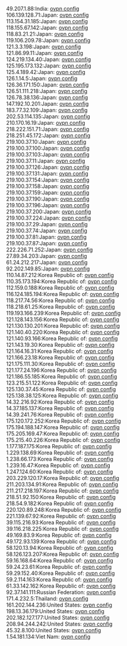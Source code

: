 49.207.1.88:India: [ovpn config](vpn/49_207_1_88.ovpn)  
106.139.128.71:Japan: [ovpn config](vpn/106_139_128_71.ovpn)  
113.154.31.185:Japan: [ovpn config](vpn/113_154_31_185.ovpn)  
118.155.67.142:Japan: [ovpn config](vpn/118_155_67_142.ovpn)  
118.83.21.21:Japan: [ovpn config](vpn/118_83_21_21.ovpn)  
119.106.209.78:Japan: [ovpn config](vpn/119_106_209_78.ovpn)  
121.3.3.198:Japan: [ovpn config](vpn/121_3_3_198.ovpn)  
121.86.99.11:Japan: [ovpn config](vpn/121_86_99_11.ovpn)  
124.219.134.40:Japan: [ovpn config](vpn/124_219_134_40.ovpn)  
125.195.173.132:Japan: [ovpn config](vpn/125_195_173_132.ovpn)  
125.4.189.42:Japan: [ovpn config](vpn/125_4_189_42.ovpn)  
126.1.14.5:Japan: [ovpn config](vpn/126_1_14_5.ovpn)  
126.36.171.150:Japan: [ovpn config](vpn/126_36_171_150.ovpn)  
126.51.111.218:Japan: [ovpn config](vpn/126_51_111_218.ovpn)  
126.78.38.136:Japan: [ovpn config](vpn/126_78_38_136.ovpn)  
147.192.10.201:Japan: [ovpn config](vpn/147_192_10_201.ovpn)  
183.77.32.109:Japan: [ovpn config](vpn/183_77_32_109.ovpn)  
202.53.114.135:Japan: [ovpn config](vpn/202_53_114_135.ovpn)  
210.170.16.19:Japan: [ovpn config](vpn/210_170_16_19.ovpn)  
218.222.151.71:Japan: [ovpn config](vpn/218_222_151_71.ovpn)  
218.251.45.172:Japan: [ovpn config](vpn/218_251_45_172.ovpn)  
219.100.37.10:Japan: [ovpn config](vpn/219_100_37_10.ovpn)  
219.100.37.100:Japan: [ovpn config](vpn/219_100_37_100.ovpn)  
219.100.37.103:Japan: [ovpn config](vpn/219_100_37_103.ovpn)  
219.100.37.11:Japan: [ovpn config](vpn/219_100_37_11.ovpn)  
219.100.37.126:Japan: [ovpn config](vpn/219_100_37_126.ovpn)  
219.100.37.131:Japan: [ovpn config](vpn/219_100_37_131.ovpn)  
219.100.37.154:Japan: [ovpn config](vpn/219_100_37_154.ovpn)  
219.100.37.158:Japan: [ovpn config](vpn/219_100_37_158.ovpn)  
219.100.37.159:Japan: [ovpn config](vpn/219_100_37_159.ovpn)  
219.100.37.190:Japan: [ovpn config](vpn/219_100_37_190.ovpn)  
219.100.37.196:Japan: [ovpn config](vpn/219_100_37_196.ovpn)  
219.100.37.200:Japan: [ovpn config](vpn/219_100_37_200.ovpn)  
219.100.37.224:Japan: [ovpn config](vpn/219_100_37_224.ovpn)  
219.100.37.29:Japan: [ovpn config](vpn/219_100_37_29.ovpn)  
219.100.37.74:Japan: [ovpn config](vpn/219_100_37_74.ovpn)  
219.100.37.81:Japan: [ovpn config](vpn/219_100_37_81.ovpn)  
219.100.37.87:Japan: [ovpn config](vpn/219_100_37_87.ovpn)  
222.226.71.252:Japan: [ovpn config](vpn/222_226_71_252.ovpn)  
27.89.34.203:Japan: [ovpn config](vpn/27_89_34_203.ovpn)  
61.24.212.217:Japan: [ovpn config](vpn/61_24_212_217.ovpn)  
92.202.149.85:Japan: [ovpn config](vpn/92_202_149_85.ovpn)  
110.14.87.212:Korea Republic of: [ovpn config](vpn/110_14_87_212.ovpn)  
110.35.173.194:Korea Republic of: [ovpn config](vpn/110_35_173_194.ovpn)  
112.159.0.188:Korea Republic of: [ovpn config](vpn/112_159_0_188.ovpn)  
116.124.185.194:Korea Republic of: [ovpn config](vpn/116_124_185_194.ovpn)  
118.217.74.56:Korea Republic of: [ovpn config](vpn/118_217_74_56.ovpn)  
118.218.61.25:Korea Republic of: [ovpn config](vpn/118_218_61_25.ovpn)  
119.193.166.239:Korea Republic of: [ovpn config](vpn/119_193_166_239.ovpn)  
121.128.143.156:Korea Republic of: [ovpn config](vpn/121_128_143_156.ovpn)  
121.130.130.201:Korea Republic of: [ovpn config](vpn/121_130_130_201.ovpn)  
121.140.40.220:Korea Republic of: [ovpn config](vpn/121_140_40_220.ovpn)  
121.140.93.166:Korea Republic of: [ovpn config](vpn/121_140_93_166.ovpn)  
121.143.19.30:Korea Republic of: [ovpn config](vpn/121_143_19_30.ovpn)  
121.164.16.31:Korea Republic of: [ovpn config](vpn/121_164_16_31.ovpn)  
121.166.23.18:Korea Republic of: [ovpn config](vpn/121_166_23_18.ovpn)  
121.175.111.30:Korea Republic of: [ovpn config](vpn/121_175_111_30.ovpn)  
121.177.24.196:Korea Republic of: [ovpn config](vpn/121_177_24_196.ovpn)  
121.186.55.185:Korea Republic of: [ovpn config](vpn/121_186_55_185.ovpn)  
123.215.51.122:Korea Republic of: [ovpn config](vpn/123_215_51_122.ovpn)  
125.130.37.45:Korea Republic of: [ovpn config](vpn/125_130_37_45.ovpn)  
125.138.38.125:Korea Republic of: [ovpn config](vpn/125_138_38_125.ovpn)  
14.32.216.92:Korea Republic of: [ovpn config](vpn/14_32_216_92.ovpn)  
14.37.185.137:Korea Republic of: [ovpn config](vpn/14_37_185_137.ovpn)  
14.39.241.76:Korea Republic of: [ovpn config](vpn/14_39_241_76.ovpn)  
175.120.172.252:Korea Republic of: [ovpn config](vpn/175_120_172_252.ovpn)  
175.194.188.147:Korea Republic of: [ovpn config](vpn/175_194_188_147.ovpn)  
175.205.169.47:Korea Republic of: [ovpn config](vpn/175_205_169_47.ovpn)  
175.215.40.226:Korea Republic of: [ovpn config](vpn/175_215_40_226.ovpn)  
1.177.187.175:Korea Republic of: [ovpn config](vpn/1_177_187_175.ovpn)  
1.229.138.69:Korea Republic of: [ovpn config](vpn/1_229_138_69.ovpn)  
1.238.66.173:Korea Republic of: [ovpn config](vpn/1_238_66_173.ovpn)  
1.239.16.47:Korea Republic of: [ovpn config](vpn/1_239_16_47.ovpn)  
1.247.124.60:Korea Republic of: [ovpn config](vpn/1_247_124_60.ovpn)  
203.229.120.17:Korea Republic of: [ovpn config](vpn/203_229_120_17.ovpn)  
211.203.134.91:Korea Republic of: [ovpn config](vpn/211_203_134_91.ovpn)  
211.217.218.197:Korea Republic of: [ovpn config](vpn/211_217_218_197.ovpn)  
218.51.92.150:Korea Republic of: [ovpn config](vpn/218_51_92_150.ovpn)  
218.54.9.182:Korea Republic of: [ovpn config](vpn/218_54_9_182.ovpn)  
220.120.89.248:Korea Republic of: [ovpn config](vpn/220_120_89_248.ovpn)  
221.139.67.92:Korea Republic of: [ovpn config](vpn/221_139_67_92.ovpn)  
39.115.216.93:Korea Republic of: [ovpn config](vpn/39_115_216_93.ovpn)  
39.116.218.225:Korea Republic of: [ovpn config](vpn/39_116_218_225.ovpn)  
49.169.83.9:Korea Republic of: [ovpn config](vpn/49_169_83_9.ovpn)  
49.172.93.139:Korea Republic of: [ovpn config](vpn/49_172_93_139.ovpn)  
58.120.13.94:Korea Republic of: [ovpn config](vpn/58_120_13_94.ovpn)  
58.126.123.207:Korea Republic of: [ovpn config](vpn/58_126_123_207.ovpn)  
59.16.168.64:Korea Republic of: [ovpn config](vpn/59_16_168_64.ovpn)  
59.24.23.61:Korea Republic of: [ovpn config](vpn/59_24_23_61.ovpn)  
59.29.152.40:Korea Republic of: [ovpn config](vpn/59_29_152_40.ovpn)  
59.2.114.163:Korea Republic of: [ovpn config](vpn/59_2_114_163.ovpn)  
61.33.142.162:Korea Republic of: [ovpn config](vpn/61_33_142_162.ovpn)  
92.37.141.111:Russian Federation: [ovpn config](vpn/92_37_141_111.ovpn)  
171.4.232.5:Thailand: [ovpn config](vpn/171_4_232_5.ovpn)  
161.202.144.236:United States: [ovpn config](vpn/161_202_144_236.ovpn)  
198.13.36.179:United States: [ovpn config](vpn/198_13_36_179.ovpn)  
202.182.127.177:United States: [ovpn config](vpn/202_182_127_177.ovpn)  
208.94.244.242:United States: [ovpn config](vpn/208_94_244_242.ovpn)  
45.32.8.100:United States: [ovpn config](vpn/45_32_8_100.ovpn)  
1.54.181.134:Viet Nam: [ovpn config](vpn/1_54_181_134.ovpn)  
